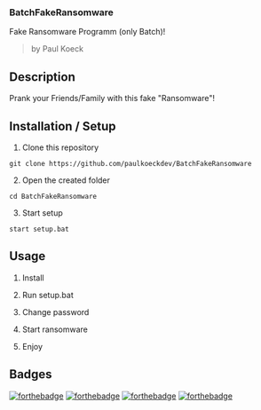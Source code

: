### BatchFakeRansomware
Fake Ransomware Programm (only Batch)!
> by Paul Koeck

## Description
Prank your Friends/Family with this fake "Ransomware"!

## Installation / Setup

1. Clone this repository
```shell
git clone https://github.com/paulkoeckdev/BatchFakeRansomware
```
2. Open the created folder
```shell
cd BatchFakeRansomware
```
3. Start setup
```shell
start setup.bat
```

## Usage

1. Install

2. Run setup.bat

3. Change password

4. Start ransomware

5. Enjoy

## Badges

[![forthebadge](https://forthebadge.com/images/badges/built-by-developers.svg)](https://forthebadge.com)
[![forthebadge](https://forthebadge.com/images/badges/built-with-love.svg)](https://forthebadge.com)
[![forthebadge](https://forthebadge.com/images/badges/powered-by-electricity.svg)](https://forthebadge.com)
[![forthebadge](https://forthebadge.com/images/badges/uses-badges.svg)](https://forthebadge.com)